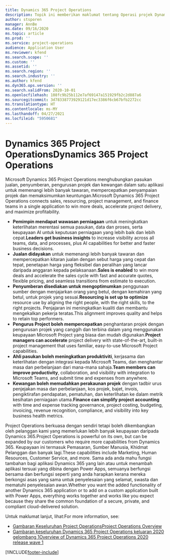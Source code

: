 ```yaml
---
title: Dynamics 365 Project Operations
description: Topik ini memberikan maklumat tentang Operasi projek Dynamics 365.
author: stsporen
manager: AnnBe
ms.date: 09/16/2020
ms.topic: article
ms.prod: ''
ms.service: project-operations
audience: Application User
ms.reviewer: kfend
ms.search.scope: ''
ms.custom: ''
ms.assetid: ''
ms.search.region: ''
ms.search.industry: ''
ms.author: kfend
ms.dyn365.ops.version: ''
ms.search.validFrom: 2020-10-01
ms.openlocfilehash: 108fc9b25b112e7af69147a151929fb2c2d887a6
ms.sourcegitcommit: 3d78338773929121d17ec3386f6cb67bfb2272cc
ms.translationtype: HT
ms.contentlocale: ms-MY
ms.lasthandoff: 04/27/2021
ms.locfileid: "5950681"
---
```

# <a name="dynamics-365-project-operations"></a><span data-ttu-id="c29f6-103">Dynamics 365 Project Operations</span><span class="sxs-lookup"><span data-stu-id="c29f6-103">Dynamics 365 Project Operations</span></span>

<span data-ttu-id="c29f6-104">Microsoft Dynamics 365 Project Operations menghubungkan pasukan jualan, penyumberan, pengurusan projek dan kewangan dalam satu aplikasi untuk memenangi lebih banyak tawaran, mempercepatkan penyampaian projek dan memaksimumkan keuntungan.</span><span class="sxs-lookup"><span data-stu-id="c29f6-104">Microsoft Dynamics 365 Project Operations connects sales, resourcing, project management, and finance teams in a single application to win more deals, accelerate project delivery, and maximize profitability.</span></span>

-   <span data-ttu-id="c29f6-105">**Pemimpin mendapat wawasan perniagaan** untuk meningkatkan keterlihatan merentasi semua pasukan, data dan proses, serta keupayaan AI untuk keputusan perniagaan yang lebih baik dan lebih cepat.</span><span class="sxs-lookup"><span data-stu-id="c29f6-105">**Leaders get business insights** to increase visibility across all teams, data, and processes, plus AI capabilities for better and faster business decisions.</span></span>
-   <span data-ttu-id="c29f6-106">**Jualan didayakan** untuk memenangi lebih banyak tawaran dan mempercepatkan kitaran jualan dengan sebut harga yang cepat dan tepat, penetapan harga yang fleksibel dan peralihan yang lancar daripada anggaran kepada pelaksanaan.</span><span class="sxs-lookup"><span data-stu-id="c29f6-106">**Sales is enabled** to win more deals and accelerate the sales cycle with fast and accurate quotes, flexible pricing, and seamless transitions from estimate to execution.</span></span>
-   <span data-ttu-id="c29f6-107">**Penyumberan disediakan untuk mengoptimumkan** penggunaan sumber dengan menjajarkan orang yang betul, dengan kemahiran yang betul, untuk projek yang sesuai.</span><span class="sxs-lookup"><span data-stu-id="c29f6-107">**Resourcing is set up to optimize** resource use by aligning the right people, with the right skills, to the right projects.</span></span> <span data-ttu-id="c29f6-108">Penjajaran ini meningkatkan kualiti dan membantu mengekalkan pekerja teratas.</span><span class="sxs-lookup"><span data-stu-id="c29f6-108">This alignment improves quality and helps to retain top performers.</span></span>
-   <span data-ttu-id="c29f6-109">**Pengurus Project boleh mempercepatkan** penghantaran projek dengan pengurusan projek yang canggih dan terbina dalam yang menggunakan keupayaan Microsoft Project yang biasa dan mudah digunakan.</span><span class="sxs-lookup"><span data-stu-id="c29f6-109">**Project managers can accelerate** project delivery with state-of-the-art, built-in project management that uses familiar, easy-to-use Microsoft Project capabilities.</span></span>
-   <span data-ttu-id="c29f6-110">**Ahli pasukan boleh meningkatkan produktiviti**, kerjasama dan keterlihatan dengan integrasi kepada Microsoft Teams, dan menghantar masa dan perbelanjaan dari mana-mana sahaja.</span><span class="sxs-lookup"><span data-stu-id="c29f6-110">**Team members can improve productivity**, collaboration, and visibility with integration to Microsoft Teams, and submit time and expenses from anywhere.</span></span>
-   <span data-ttu-id="c29f6-111">**Kewangan boleh memudahkan perakaunan projek** dengan tadbir urus penjejakan masa dan perbelanjaan, kos projek, bajet, invois, pengiktirafan pendapatan, pematuhan, dan keterlihatan ke dalam metrik kesihatan perniagaan utama.</span><span class="sxs-lookup"><span data-stu-id="c29f6-111">**Finance can simplify project accounting** with time and expense tracking governance, project costing, budgeting, invoicing, revenue recognition, compliance, and visibility into key business health metrics.</span></span>

<span data-ttu-id="c29f6-112">Project Operations berkuasa dengan sendiri tetapi boleh dikembangkan oleh pelanggan kami yang memerlukan lebih banyak keupayaan daripada Dynamics 365.</span><span class="sxs-lookup"><span data-stu-id="c29f6-112">Project Operations is powerful on its own, but can be expanded by our customers who require more capabilities from Dynamics 365.</span></span> <span data-ttu-id="c29f6-113">Keupayaan ini termasuk Pemasaran, Sumber Manusia, Khidmat Pelanggan dan banyak lagi.</span><span class="sxs-lookup"><span data-stu-id="c29f6-113">These capabilities include Marketing, Human Resources, Customer Service, and more.</span></span> <span data-ttu-id="c29f6-114">Sama ada anda mahu fungsi tambahan bagi aplikasi Dynamics 365 yang lain atau untuk menambah aplikasi tersuai yang dibina dengan Power Apps, semuanya berfungsi bersama dan berfungsi seperti yang anda harapkan kerana mereka berkongsi asas yang sama untuk penyelesaian yang selamat, swasta dan mematuhi penyelesaian awan.</span><span class="sxs-lookup"><span data-stu-id="c29f6-114">Whether you want the added functionality of another Dynamics 365 application or to add on a custom application built with Power Apps, everything works together and works like you expect because they share the common foundation of a secure, private, and compliant cloud-delivered solution.</span></span>

<span data-ttu-id="c29f6-115">Untuk maklumat lanjut, lihat:</span><span class="sxs-lookup"><span data-stu-id="c29f6-115">For more information, see:</span></span>

- [<span data-ttu-id="c29f6-116">Gambaran Keseluruhan Project Operations</span><span class="sxs-lookup"><span data-stu-id="c29f6-116">Project Operations Overview</span></span>](https://dynamics.microsoft.com/en-us/project-operations/overview/)
- [<span data-ttu-id="c29f6-117">Gambaran keseluruhan Dynamics 365 Project Operations keluaran 2020 gelombang 1</span><span class="sxs-lookup"><span data-stu-id="c29f6-117">Overview of Dynamics 365 Project Operations 2020 release wave 1</span></span>](/dynamics365-release-plan/2020wave1/dynamics365-project-operations/)



[!INCLUDE[footer-include](includes/footer-banner.md)]
